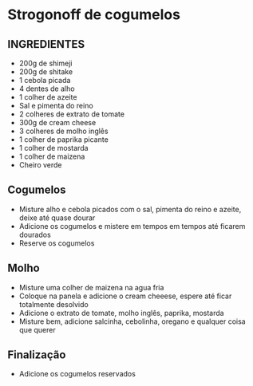 # Strogonoff de cogumelos

## INGREDIENTES
- 200g de shimeji
- 200g de shitake
- 1 cebola picada
- 4 dentes de alho
- 1 colher de azeite
- Sal e pimenta do reino
- 2 colheres de extrato de tomate
- 300g de cream cheese
- 3 colheres de molho inglês
- 1 colher de paprika picante
- 1 colher de mostarda
- 1 colher de maizena
- Cheiro verde

## Cogumelos
- Misture alho e cebola picados com o sal, pimenta do reino e azeite, deixe até quase dourar
- Adicione os cogumelos e mistere em tempos em tempos até ficarem dourados
- Reserve os cogumelos

## Molho
- Misture uma colher de maizena na agua fria
- Coloque na panela e adicione o cream cheeese, espere até ficar totalmente desolvido
- Adicione o extrato de tomate, molho inglês, paprika, mostarda
- Misture bem, adicione salcinha, cebolinha, oregano e qualquer coisa que querer

## Finalização
- Adicione os cogumelos reservados
